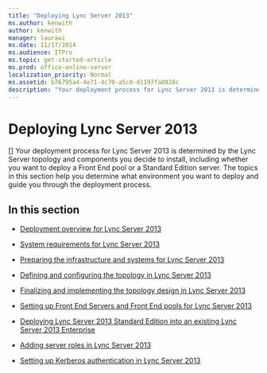 ```yaml
---
title: "Deploying Lync Server 2013"
ms.author: kenwith
author: kenwith
manager: laurawi
ms.date: 11/17/2014
ms.audience: ITPro
ms.topic: get-started-article
ms.prod: office-online-server
localization_priority: Normal
ms.assetid: b76795a4-4e71-4c70-a5c0-d1197fa8028c
description: "Your deployment process for Lync Server 2013 is determined by the Lync Server topology and components you decide to install, including whether you want to deploy a Front End pool or a Standard Edition server. The topics in this section help you determine what environment you want to deploy and guide you through the deployment process."
---
```


# Deploying Lync Server 2013
[]
Your deployment process for Lync Server 2013 is determined by the Lync Server topology and components you decide to install, including whether you want to deploy a Front End pool or a Standard Edition server. The topics in this section help you determine what environment you want to deploy and guide you through the deployment process. 
  
## In this section

- [Deployment overview for Lync Server 2013](deployment-overview.md)
    
- [System requirements for Lync Server 2013](system-requirements.md)
    
- [Preparing the infrastructure and systems for Lync Server 2013](preparing-the-infrastructure-and-systems.md)
    
- [Defining and configuring the topology in Lync Server 2013](defining-and-configuring-the-topology.md)
    
- [Finalizing and implementing the topology design in Lync Server 2013](finalizing-and-implementing-the-topology-design.md)
    
- [Setting up Front End Servers and Front End pools for Lync Server 2013](setting-up-front-end-servers-and-front-end-pools.md)
    
- [Deploying Lync Server 2013 Standard Edition into an existing Lync Server 2013 Enterprise](deploying-lync-server-2013-standard-edition-into-an-existing-lync-server-2013-en.md)
    
- [Adding server roles in Lync Server 2013](adding-server-roles.md)
    
- [Setting up Kerberos authentication in Lync Server 2013](setting-up-kerberos-authentication.md)
    

